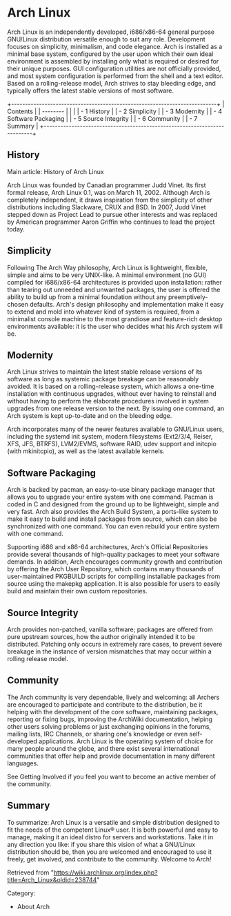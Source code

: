 Arch Linux
==========

Arch Linux is an independently developed, i686/x86-64 general purpose
GNU/Linux distribution versatile enough to suit any role. Development
focuses on simplicity, minimalism, and code elegance. Arch is installed
as a minimal base system, configured by the user upon which their own
ideal environment is assembled by installing only what is required or
desired for their unique purposes. GUI configuration utilities are not
officially provided, and most system configuration is performed from the
shell and a text editor. Based on a rolling-release model, Arch strives
to stay bleeding edge, and typically offers the latest stable versions
of most software.

+--------------------------------------------------------------------------+
| Contents                                                                 |
| --------                                                                 |
|                                                                          |
| -   1 History                                                            |
| -   2 Simplicity                                                         |
| -   3 Modernity                                                          |
| -   4 Software Packaging                                                 |
| -   5 Source Integrity                                                   |
| -   6 Community                                                          |
| -   7 Summary                                                            |
+--------------------------------------------------------------------------+

History
-------

Main article: History of Arch Linux

Arch Linux was founded by Canadian programmer Judd Vinet. Its first
formal release, Arch Linux 0.1, was on March 11, 2002. Although Arch is
completely independent, it draws inspiration from the simplicity of
other distributions including Slackware, CRUX and BSD. In 2007, Judd
Vinet stepped down as Project Lead to pursue other interests and was
replaced by American programmer Aaron Griffin who continues to lead the
project today.

Simplicity
----------

Following The Arch Way philosophy, Arch Linux is lightweight, flexible,
simple and aims to be very UNIX-like. A minimal environment (no GUI)
compiled for i686/x86-64 architectures is provided upon installation:
rather than tearing out unneeded and unwanted packages, the user is
offered the ability to build up from a minimal foundation without any
preemptively-chosen defaults. Arch's design philosophy and
implementation make it easy to extend and mold into whatever kind of
system is required, from a minimalist console machine to the most
grandiose and feature-rich desktop environments available: it is the
user who decides what his Arch system will be.

Modernity
---------

Arch Linux strives to maintain the latest stable release versions of its
software as long as systemic package breakage can be reasonably avoided.
It is based on a rolling-release system, which allows a one-time
installation with continuous upgrades, without ever having to reinstall
and without having to perform the elaborate procedures involved in
system upgrades from one release version to the next. By issuing one
command, an Arch system is kept up-to-date and on the bleeding edge.

Arch incorporates many of the newer features available to GNU/Linux
users, including the systemd init system, modern filesystems (Ext2/3/4,
Reiser, XFS, JFS, BTRFS), LVM2/EVMS, software RAID, udev support and
initcpio (with mkinitcpio), as well as the latest available kernels.

Software Packaging
------------------

Arch is backed by pacman, an easy-to-use binary package manager that
allows you to upgrade your entire system with one command. Pacman is
coded in C and designed from the ground up to be lightweight, simple and
very fast. Arch also provides the Arch Build System, a ports-like system
to make it easy to build and install packages from source, which can
also be synchronized with one command. You can even rebuild your entire
system with one command.

Supporting i686 and x86-64 architectures, Arch's Official Repositories
provide several thousands of high-quality packages to meet your software
demands. In addition, Arch encourages community growth and contribution
by offering the Arch User Repository, which contains many thousands of
user-maintained PKGBUILD scripts for compiling installable packages from
source using the makepkg application. It is also possible for users to
easily build and maintain their own custom repositories.

Source Integrity
----------------

Arch provides non-patched, vanilla software; packages are offered from
pure upstream sources, how the author originally intended it to be
distributed. Patching only occurs in extremely rare cases, to prevent
severe breakage in the instance of version mismatches that may occur
within a rolling release model.

Community
---------

The Arch community is very dependable, lively and welcoming: all Archers
are encouraged to participate and contribute to the distribution, be it
helping with the development of the core software, maintaining packages,
reporting or fixing bugs, improving the ArchWiki documentation, helping
other users solving problems or just exchanging opinions in the forums,
mailing lists, IRC Channels, or sharing one's knowledge or even
self-developed applications. Arch Linux is the operating system of
choice for many people around the globe, and there exist several
international communities that offer help and provide documentation in
many different languages.

See Getting Involved if you feel you want to become an active member of
the community.

Summary
-------

To summarize: Arch Linux is a versatile and simple distribution designed
to fit the needs of the competent Linux® user. It is both powerful and
easy to manage, making it an ideal distro for servers and workstations.
Take it in any direction you like: if you share this vision of what a
GNU/Linux distribution should be, then you are welcomed and encouraged
to use it freely, get involved, and contribute to the community. Welcome
to Arch!

Retrieved from
"https://wiki.archlinux.org/index.php?title=Arch_Linux&oldid=238744"

Category:

-   About Arch
